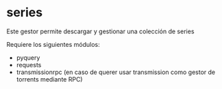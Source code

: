 series
======

Este gestor permite descargar y gestionar una colección de series

Requiere los siguientes módulos:
* pyquery
* requests
* transmissionrpc (en caso de querer usar transmission como gestor de torrents mediante RPC)
